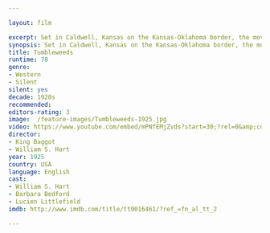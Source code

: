 ```yaml
---

layout: film

excerpt: Set in Caldwell, Kansas on the Kansas-Oklahoma border, the movie features cowboy Don Carver (Hart) as a "tumbleweed" (i.e., a drifter) who decides to settle down after falling in love with Molly Lassiter (Barbara Bedford). Carver decides to get in on the Cherokee Strip land rush but when he's arrested and parted from his new love, he's in danger of missing the big race. 
synopsis: Set in Caldwell, Kansas on the Kansas-Oklahoma border, the movie features cowboy Don Carver (Hart) as a "tumbleweed" (i.e., a drifter) who decides to settle down after falling in love with Molly Lassiter (Barbara Bedford). Carver decides to get in on the Cherokee Strip land rush but when he's arrested and parted from his new love, he's in danger of missing the big race. 
title: Tumbleweeds
runtime: 78
genre: 
- Western
- Silent
silent: yes
decade: 1920s
recommended: 
editors-rating: 3
image:  /feature-images/Tumbleweeds-1925.jpg 
video: https://www.youtube.com/embed/mPNfEMjZvds?start=30;?rel=0&amp;controls=0&amp;showinfo=0
director: 
- King Baggot
- William S. Hart
year: 1925
country: USA
language: English
cast:
- William S. Hart
- Barbara Bedford
- Lucien Littlefield
imdb: http://www.imdb.com/title/tt0016461/?ref_=fn_al_tt_2

---
```

